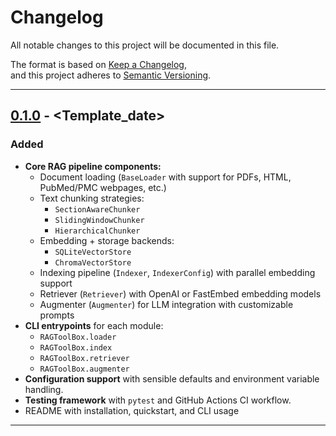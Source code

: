 # Changelog

All notable changes to this project will be documented in this file.

The format is based on [Keep a Changelog](https://keepachangelog.com/en/1.1.0/),  
and this project adheres to [Semantic Versioning](https://semver.org/spec/v2.0.0.html).

---

## [0.1.0] - <Template_date>

### Added

- **Core RAG pipeline components:**
  - Document loading (`BaseLoader` with support for PDFs, HTML, PubMed/PMC webpages, etc.)
  - Text chunking strategies:
    - `SectionAwareChunker`
    - `SlidingWindowChunker`
    - `HierarchicalChunker`
  - Embedding + storage backends:
    - `SQLiteVectorStore`
    - `ChromaVectorStore`
  - Indexing pipeline (`Indexer`, `IndexerConfig`) with parallel embedding support
  - Retriever (`Retriever`) with OpenAI or FastEmbed embedding models
  - Augmenter (`Augmenter`) for LLM integration with customizable prompts
- **CLI entrypoints** for each module:
  - `RAGToolBox.loader`
  - `RAGToolBox.index`
  - `RAGToolBox.retriever`
  - `RAGToolBox.augmenter`
- **Configuration support** with sensible defaults and environment variable handling.
- **Testing framework** with `pytest` and GitHub Actions CI workflow.
- README with installation, quickstart, and CLI usage

---

[0.1.0]: https://github.com/Nick-Nunley/RAGToolBox/releases/tag/v0.1.0
